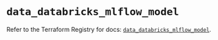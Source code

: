 # `data_databricks_mlflow_model`

Refer to the Terraform Registry for docs: [`data_databricks_mlflow_model`](https://registry.terraform.io/providers/databricks/databricks/1.56.0/docs/data-sources/mlflow_model).
